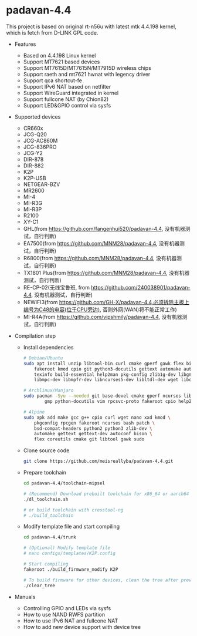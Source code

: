 # padavan-4.4 #

This project is based on original rt-n56u with latest mtk 4.4.198 kernel, which is fetch from D-LINK GPL code.

- Features
  - Based on 4.4.198 Linux kernel
  - Support MT7621 based devices
  - Support MT7615D/MT7615N/MT7915D wireless chips
  - Support raeth and mt7621 hwnat with legency driver
  - Support qca shortcut-fe
  - Support IPv6 NAT based on netfilter
  - Support WireGuard integrated in kernel
  - Support fullcone NAT (by Chion82)
  - Support LED&GPIO control via sysfs


- Supported devices
  - CR660x
  - JCG-Q20
  - JCG-AC860M
  - JCG-836PRO
  - JCG-Y2
  - DIR-878
  - DIR-882
  - K2P
  - K2P-USB
  - NETGEAR-BZV
  - MR2600
  - MI-4
  - MI-R3G
  - MI-R3P
  - R2100
  - XY-C1
  - GHL(from https://github.com/fangenhui520/padavan-4.4, 没有机器测试，自行判断)
  - EA7500(from https://github.com/MNM28/padavan-4.4, 没有机器测试，自行判断)
  - R6800(from https://github.com/MNM28/padavan-4.4, 没有机器测试，自行判断)
  - TX1801 Plus(from https://github.com/MNM28/padavan-4.4, 没有机器测试，自行判断)
  - RE-CP-02(无线宝鲁班, from https://github.com/240038901/padavan-4.4, 没有机器测试，自行判断)
  - NEWIFI3(from https://github.com/GH-X/padavan-4.4,必须拆除主板上编号为C48的电容(位于CPU旁边), 否则外网(WAN)将不能正常工作)
  - MI-R4A(from https://github.com/vipshmily/padavan-4.4, 没有机器测试，自行判断)
  
- Compilation step
  - Install dependencies
    ```sh
    # Debian/Ubuntu
    sudo apt install unzip libtool-bin curl cmake gperf gawk flex bison nano xxd \
        fakeroot kmod cpio git python3-docutils gettext automake autopoint \
        texinfo build-essential help2man pkg-config zlib1g-dev libgmp3-dev \
        libmpc-dev libmpfr-dev libncurses5-dev libltdl-dev wget libc-dev-bin

    # Archlinux/Manjaro
    sudo pacman -Syu --needed git base-devel cmake gperf ncurses libmpc \
            gmp python-docutils vim rpcsvc-proto fakeroot cpio help2man

    # Alpine
    sudo apk add make gcc g++ cpio curl wget nano xxd kmod \
        pkgconfig rpcgen fakeroot ncurses bash patch \
        bsd-compat-headers python2 python3 zlib-dev \
        automake gettext gettext-dev autoconf bison \
        flex coreutils cmake git libtool gawk sudo
    ```
  - Clone source code
    ```sh
    git clone https://github.com/meisreallyba/padavan-4.4.git
    ```
  - Prepare toolchain
    ```sh
    cd padavan-4.4/toolchain-mipsel

    # (Recommend) Download prebuilt toolchain for x86_64 or aarch64 host
    ./dl_toolchain.sh

    # or build toolchain with crosstool-ng
    # ./build_toolchain
    ```
  - Modify template file and start compiling
    ```sh
    cd padavan-4.4/trunk

    # (Optional) Modify template file
    # nano configs/templates/K2P.config

    # Start compiling
    fakeroot ./build_firmware_modify K2P

    # To build firmware for other devices, clean the tree after previous build
    ./clear_tree
    ```

- Manuals
  - Controlling GPIO and LEDs via sysfs
  - How to use NAND RWFS partition
  - How to use IPv6 NAT and fullcone NAT
  - How to add new device support with device tree
